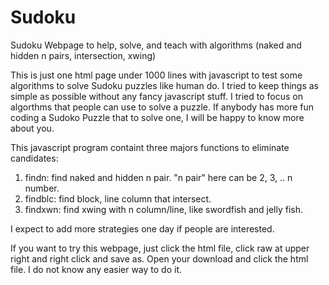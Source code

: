 # Sudoku
Sudoku Webpage to help, solve, and teach with algorithms (naked and hidden n pairs, intersection, xwing)

This is just one html page under 1000 lines with javascript to test some algorithms to solve Sudoku puzzles like human do.  I tried to keep things as simple as possible without any fancy javascript stuff.  I tried to focus on algorthms that people can use to solve a puzzle.  If anybody has more fun coding a Sudoko Puzzle that to solve one, I will be happy to know more about you.

This javascript program containt three majors functions to eliminate candidates:
1) findn: find naked and hidden n pair.  "n pair" here can be 2, 3, .. n number.
2) findblc: find block, line column that intersect.
3) findxwn: find xwing with n column/line, like swordfish and jelly fish.

I expect to add more strategies one day if people are interested.

If you want to try this webpage, just click the html file, click raw at upper right and right click and save as.  Open your download and click the html file.  I do not know any easier way to do it.
